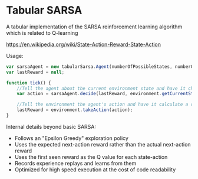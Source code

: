 # Tabular SARSA
A tabular implementation of the SARSA reinforcement learning algorithm which is related to Q-learning

https://en.wikipedia.org/wiki/State-Action-Reward-State-Action

Usage:
```Javascript
var sarsaAgent = new tabularSarsa.Agent(numberOfPossibleStates, numberOfPossibleActions);
var lastReward = null;

function tick() {
    //Tell the agent about the current environment state and have it choose an action to take
    var action = sarsaAgent.decide(lastReward, environment.getCurrentState());

    //Tell the environment the agent's action and have it calculate a reward
    lastReward = environment.takeAction(action);
}
```

Internal details beyond basic SARSA:
- Follows an "Epsilon Greedy" exploration policy
- Uses the expected next-action reward rather than the actual next-action reward
- Uses the first seen reward as the Q value for each state-action
- Records experience replays and learns from them
- Optimized for high speed execution at the cost of code readability
